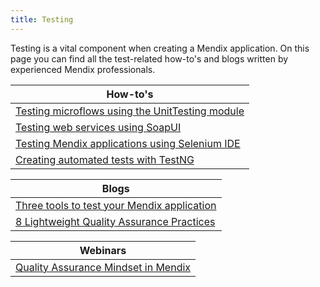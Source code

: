 ```yaml
---
title: Testing
---
```


Testing is a vital component when creating a Mendix application. On this page you can find all the test-related how-to's and blogs written by experienced Mendix professionals.

| How-to's
| ----------------------------------------
| [Testing microflows using the UnitTesting module](testing-microflows-using-the-unittesting-module)
| [Testing web services using SoapUI](testing-web-services-using-soapui)
| [Testing Mendix applications using Selenium IDE](testing-mendix-applications-using-selenium-ide)
| [Creating automated tests with TestNG](creating-automated-tests-with-testng)

| Blogs
| -----------------------------------------
| [Three tools to test your Mendix application](https://www.mendix.com/blog/three-tools-to-test-your-mendix-application/)
| [8 Lightweight Quality Assurance Practices](https://www.mendix.com/blog/8-lightweight-quality-assurance-practices/)

| Webinars
| -------------------------------------------
| [Quality Assurance Mindset in Mendix](http://ww2.mendix.com/expert-webinar-quality-assurance.html)

